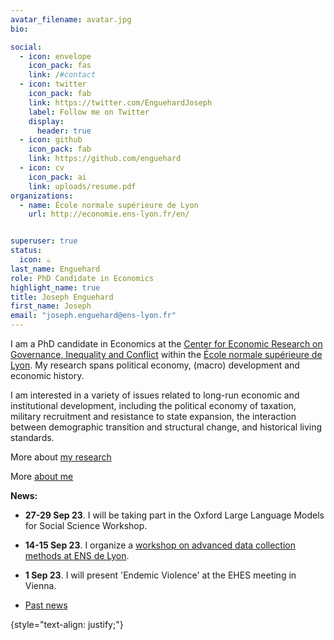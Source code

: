 ```yaml
---
avatar_filename: avatar.jpg
bio:

social:
  - icon: envelope
    icon_pack: fas
    link: /#contact
  - icon: twitter
    icon_pack: fab
    link: https://twitter.com/EnguehardJoseph
    label: Follow me on Twitter
    display:
      header: true
  - icon: github
    icon_pack: fab
    link: https://github.com/enguehard
  - icon: cv
    icon_pack: ai
    link: uploads/resume.pdf
organizations:
  - name: École normale supérieure de Lyon
    url: http://economie.ens-lyon.fr/en/


superuser: true
status:
  icon: ☕️
last_name: Enguehard
role: PhD Candidate in Economics
highlight_name: true
title: Joseph Enguehard
first_name: Joseph
email: "joseph.enguehard@ens-lyon.fr"
---
```

I am a PhD candidate in Economics at the [Center for Economic Research on Governance, Inequality and Conflict](http://economie.ens-lyon.fr/en/research/cergic) within the [École normale supérieure de Lyon](https://www.ens-lyon.fr/en/). My research spans political economy, (macro) development and economic history.

I am interested in a variety of issues related to long-run economic and institutional development, including the political economy of taxation, military recruitment and resistance to state expansion, the interaction between demographic transition and structural change, and historical living standards.

More about [my research](#research)

More [about me](#about-bio)



**News:**

- **27-29 Sep 23**. I will be taking part in the Oxford Large Language Models for Social Science Workshop.

- **14-15 Sep 23**. I organize a [workshop on advanced data collection methods at ENS de Lyon](talk/advanced-methods-workshop/).

- **1 Sep 23**. I will present 'Endemic Violence' at the EHES meeting in Vienna. 

- [Past news](#past)

{style="text-align: justify;"}
